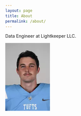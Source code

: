 ```yaml
---
layout: page
title: About
permalink: /about/
---
```


Data Engineer at Lightkeeper LLC. 

![Headshot](assets/headshot.png)
